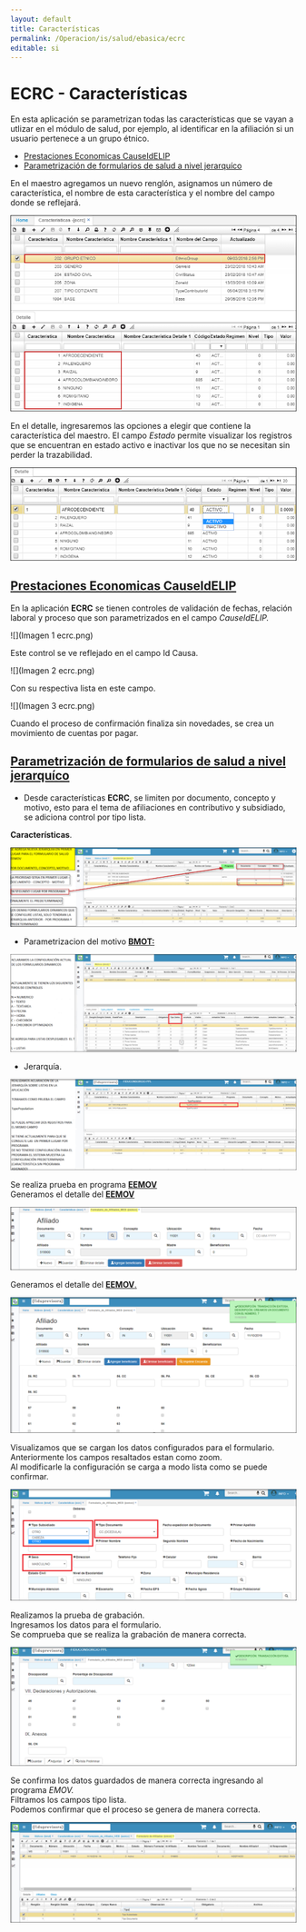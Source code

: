 ```yaml
---
layout: default
title: Características
permalink: /Operacion/is/salud/ebasica/ecrc
editable: si
---
```


# ECRC - Características

En esta aplicación se parametrizan todas las características que se vayan a utlizar en el módulo de salud, por ejemplo, al identificar en la afiliación si un usuario pertenece a un grupo étnico.  

- [Prestaciones Economicas CauseIdELIP](http://docs.oasiscom.com/Operacion/is/salud/ebasica/ecrc#prestaciones-economicas-causeidelip)
- [Parametrización de formularios de salud a nivel jerarquíco](http://docs.oasiscom.com/Operacion/is/salud/ebasica/ecrc#parametrización-de-formularios-de-salud-a-nivel-jerarquíco)

En el maestro agregamos un nuevo renglón, asignamos un número de característica, el nombre de esta característica y el nombre del campo donde se reflejará.  

![](ecrc.png)

En el detalle, ingresaremos las opciones a elegir que contiene la característica del maestro. El campo _Estado_ permite visualizar los registros que se encuentran en estado activo e inactivar los que no se necesitan  sin perder la trazabilidad.  

![](ecrc1.png)   

## [Prestaciones Economicas CauseIdELIP](http://docs.oasiscom.com/Operacion/is/salud/ebasica/ecrc#prestaciones-economicas-causeidelip)

En la aplicación **ECRC** se tienen controles de validación de fechas, relación laboral y proceso que son parametrizados en el campo *CauseIdELIP.* 

![](Imagen 1 ecrc.png)

Este control se ve reflejado en el campo Id Causa. 

![](Imagen 2 ecrc.png)

Con su respectiva lista en este campo.

![](Imagen 3 ecrc.png)

Cuando el proceso de confirmación finaliza sin novedades, se crea un movimiento de cuentas por pagar.


## [Parametrización de formularios de salud a nivel jerarquíco](http://docs.oasiscom.com/Operacion/is/salud/ebasica/ecrc#parametrización-de-formularios-de-salud-a-nivel-jerarquíco)

* Desde características **ECRC**, se limiten por documento, concepto y motivo, esto para el tema de afiliaciones en contributivo y subsidiado, se adiciona control por tipo lista.  

**Características**.  

![](ecrc5.png)  

* Parametrizacion del motivo [**BMOT:**](http://docs.oasiscom.com/Operacion/common/bsistema/bmot)  

![](ecrc6.png)  
* Jerarquía.  

![](ecrc7.png)  

Se realiza prueba en programa [**EEMOV**](http://docs.oasiscom.com/Operacion/crm/portal/cliente/eemov)  
Generamos el detalle del [**EEMOV**](http://docs.oasiscom.com/Operacion/crm/portal/cliente/eemov)  

![](ecrc8.png)  

Generamos el detalle del [**EEMOV**.](http://docs.oasiscom.com/Operacion/crm/portal/cliente/eemov)  

![](ecrc9.png)  

Visualizamos que se cargan los datos configurados para el formulario.  
Anteriormente los campos resaltados estan como zoom.  
Al modificarle la configuración se carga a modo lista como se puede confirmar.  

![](ecrc10.png)  

Realizamos la prueba de grabación.   
Ingresamos los datos para el formulario.   
Se comprueba que se realiza la grabación de manera correcta.   

![](ecrc11.png)  

Se confirma los datos guardados de manera correcta ingresando al programa *EMOV.*   
Filtramos los campos tipo lista.   
Podemos confirmar que el proceso se genera de manera correcta.   

 ![](ecrc12.png)  
















